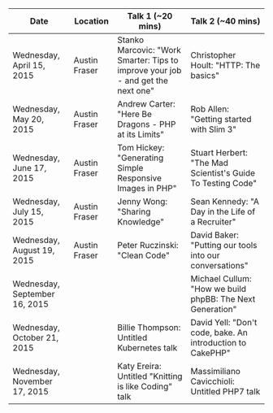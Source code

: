 Date | Location | Talk 1 (~20 mins) | Talk 2 (~40 mins)
-----|----------|-------------------|------------------
Wednesday, April 15, 2015 | Austin Fraser | Stanko Marcovic: "Work Smarter: Tips to improve your job - and get the next one" | Christopher Hoult: "HTTP: The basics"
Wednesday, May 20, 2015 | Austin Fraser | Andrew Carter: "Here Be Dragons - PHP at its Limits" | Rob Allen: "Getting started with Slim 3"
Wednesday, June 17, 2015 | Austin Fraser | Tom Hickey: "Generating Simple Responsive Images in PHP" | Stuart Herbert: "The Mad Scientist's Guide To Testing Code"
Wednesday, July 15, 2015 | Austin Fraser | Jenny Wong: "Sharing Knowledge" | Sean Kennedy: "A Day in the Life of a Recruiter"
Wednesday, August 19, 2015 | Austin Fraser | Peter Ruczinski: "Clean Code" | David Baker: "Putting our tools into our conversations"
Wednesday, September 16, 2015 | | | Michael Cullum: "How we build phpBB: The Next Generation"
Wednesday, October 21, 2015 | |  Billie Thompson: Untitled Kubernetes talk | David Yell: "Don't code, bake. An introduction to CakePHP"
Wednesday, November 17, 2015 | | Katy Ereira: Untitled "Knitting is like Coding" talk | Massimiliano Cavicchioli: Untitled PHP7 talk
